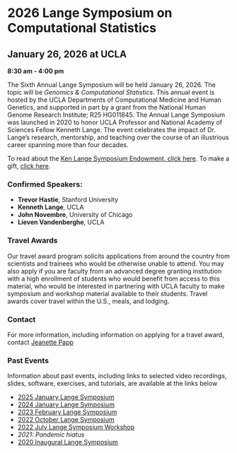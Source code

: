 # 2026 Lange Symposium on Computational Statistics

## January 26, 2026 at UCLA

**8:30 am - 4:00 pm**

The Sixth Annual Lange Symposium will be held January 26, 2026. The topic will be *Genomics & Computational Statistics*. This annual event is hosted by the UCLA Departments of Computational Medicine and Human Genetics, and supported in part by a grant from the National Human Genome Research Institute; R25 HG011845. The Annual Lange Symposium was launched in 2020 to honor UCLA Professor and National Academy of Sciences Fellow Kenneth Lange. The event celebrates the impact of Dr. Lange’s research, mentorship, and teaching over the course of an illustrious career spanning more than four decades.

To read about the [Ken Lange Symposium Endowment, click here](https://compmed.ucla.edu/ken-lange-symposium-endowment). To make a gift, [click here](https://giving.ucla.edu/Campaign/Donate.aspx?SiteNum=3167&fund=64621O&code=M-19409).

### Confirmed Speakers:
 * **Trevor Hastie**, Stanford University
 * **Kenneth Lange**, UCLA
 * **John Novembre**, University of Chicago
 * **Lieven Vandenberghe**, UCLA
   
### Travel Awards
Our travel award program solicits applications from around the country from scientists and trainees who would be otherwise unable to attend. You may also apply if you are faculty from an advanced degree granting institution with a high enrollment of students who would benefit from access to this material, who would be interested in partnering with UCLA faculty to make symposium and workshop material available to their students.
Travel awards cover travel within the U.S., meals, and lodging.

### Contact
For more information, including information on applying for a travel award, contact [Jeanette Papp](mailto:jcpapp@ucla.edu?subject=Lange_Symposium)

### Past Events

Information about past events, including links to selected video recordings, slides, software, exercises, and tutorials, are available at the links below
- [2025 January Lange Symposium](https://langesymposium.github.io/2025-Lange-Symposium/)
- [2024 January Lange Symposium](https://langesymposium.github.io/2024-Lange-Symposium/)
- [2023 February Lange Symposium](https://langesymposium.github.io/2023-Lange-Symposium/)
- [2022 October Lange Symposium](https://langesymposium.github.io/2022-October-Symposium/)
- [2022 July Lange Symposium Workshop](https://langesymposium.github.io/2022-July-Workshop/)
- *2021: Pandemic hiatus*
- [2020 Inaugural Lange Symposium](https://langesymposium.github.io/2020-Lange-Symposium/)
